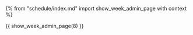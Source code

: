 {% from "schedule/index.md" import show_week_admin_page with context %}

{{ show_week_admin_page(8) }}
